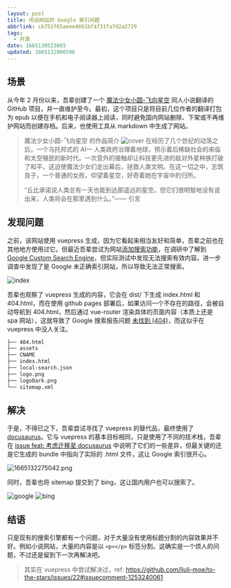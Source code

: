 ```yaml
---
layout: post
title: 闲谈网站的 Google 索引问题
abbrlink: cb752f65aeee4661bf4f31fa7d2a2729
tags:
  - 开源
date: 1665130523865
updated: 1665132906596
---
```


## 场景

从今年 2 月份以来，吾辈创建了一个 [魔法少女小圆-飞向星空](https://github.com/liuli-moe/to-the-stars) 同人小说翻译的 GitHub 项目，并一直维护至今。最初，这个项目只是将目前几位作者的翻译打包为 epub 以便在手机和电子阅读器上阅读，同时避免国内网站删除、下架或不再维护网站而创建存档。后来，也使用工具从 markdown 中生成了网站。

> 魔法少女小圆-飞向星空 的作品简介
> ![cover](https://user-images.githubusercontent.com/24560368/156177284-33456fc7-53fc-4515-a4bd-48683ca88277.png)
> 在经历了几个世纪的动荡之后，一个乌托邦式的 AI— 人类政府治理着地球，预示着后稀缺社会的来临和太空殖民的新时代。一次意外的接触却让科技更先进的敌对外星种族打破了和平，这迫使魔法少女们走出幕后，拯救人类文明。在这一切之中，志筑良子，一个普通的女孩，仰望着星空，好奇着她在宇宙中的归所。
>
> “丘比承诺说人类总有一天也能到达那遥远的星空。但它们很明智地没有说出来，人类将会在那里遇到什么。”—— 引言

## 发现问题

之前，该网站使用 vuepress 生成，因为它看起来相当友好和简单，吾辈之前也在其他地方使用过它。但最近吾辈尝试为网站[添加搜索功能](https://github.com/liuli-moe/to-the-stars/issues/22)，在调研中了解到 [Google Custom Search Engine](https://www.google.com/cse/)，但实际测试中发现无法搜索有效内容。进一步调查中发现了是 Google 未正确索引网站，所以导致无法正常搜索。

![index](https://user-images.githubusercontent.com/24560368/192085971-f23a5fcb-6741-4367-be43-5072c80e158f.png)

吾辈也观察了 vuepress 生成的内容，它会在 dist/ 下生成 index.html 和 404.html，而在使用 github pages 部署后，如果访问一个不存在的路径，会被自动导航到 404.html，然后通过 vue-router 渲染具体的页面内容（本质上还是 spa 网站），这就导致了 Google 搜索报告问题 [未找到 (404)](https://support.google.com/webmasters/answer/7440203#not_found_404)，而这似乎在 vuepress 中没人关注。

```sh
├── 404.html
├── assets
├── CNAME
├── index.html
├── local-search.json
├── logo.png
├── logoDark.png
└── sitemap.xml
```

## 解决

于是，不得已之下，吾辈尝试寻找了 vuepress 的替代品，最终使用了 [docusaurus](https://docusaurus.io/)。它与 vuepress 的基本目标相同，只是使用了不同的技术栈，吾辈在 [issue feat: 考虑迁移至 docusaurus](https://github.com/liuli-moe/to-the-stars/issues/23) 中说明了它们的一些差异，但最关键的还是它生成的 bundle 中指向了实际的 .html 文件，这让 Google 索引很开心。

![1665132275042.png](/resource/c1231e694b074c4f84bf02c89193cd9d.png)

同时，吾辈也将 sitemap 提交到了 bing，这让国内用户也可以搜索了。

![google](https://user-images.githubusercontent.com/24560368/194464064-c1097f9e-3ab4-4fd8-b660-7d2db1928a38.jpg)
![bing](https://user-images.githubusercontent.com/24560368/194463665-57c4e566-9712-4737-9596-df22705b258a.jpg)

## 结语

只是现有的搜索引擎都有一个问题，对于大量没有使用标题分割的内容效果并不好。例如小说网站，大量的内容是以 `<p></p>` 标签分割。这确实是一个烦人的问题，不过还是留到下一次再解决吧。

> 其实在 vuepress 中尝试解决过，ref: <https://github.com/liuli-moe/to-the-stars/issues/22#issuecomment-1253240061>
